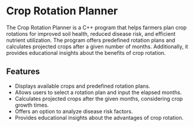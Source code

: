 # Crop Rotation Planner

The Crop Rotation Planner is a C++ program that helps farmers plan crop rotations for improved soil health, reduced disease risk, and efficient nutrient utilization. The program offers predefined rotation plans and calculates projected crops after a given number of months. Additionally, it provides educational insights about the benefits of crop rotation.

## Features

- Displays available crops and predefined rotation plans.
- Allows users to select a rotation plan and input the elapsed months.
- Calculates projected crops after the given months, considering crop growth times.
- Offers an option to analyze disease risk factors.
- Provides educational insights about the advantages of crop rotation.

